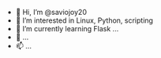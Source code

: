 - 👋 Hi, I’m @saviojoy20
- 👀 I’m interested in  Linux, Python, scripting
- 🌱 I’m currently learning Flask ...
- 💞️  ...
- 📫  ...

<!---
saviojoy20/saviojoy20 is a ✨ special ✨ repository because its `README.md` (this file) appears on your GitHub profile.
You can click the Preview link to take a look at your changes.
--->
